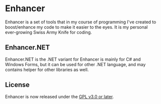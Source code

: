 Enhancer
========

Enhancer is a set of tools that in my course of programming I've created to
boost/enhance my code to make it easier to the eyes. It is my personal
ever-growing Swiss Army Knife for coding.

Enhancer.NET
------------

Enhancer.NET is the .NET variant for Enhancer is mainly for C# and Windows
Forms, but it can be used for other .NET language, and may contains helper for
other libraries as well.

License
-------

Enhancer is now released under the [GPL v3.0 or later][gpl-3.0].

  [gpl-3.0]: https://www.gnu.org/licenses/gpl-3.0.html
